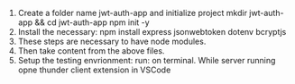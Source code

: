 1. Create a folder name jwt-auth-app and initialize project
   mkdir jwt-auth-app && cd jwt-auth-app
   npm init -y
2. Install the necessary: npm install express jsonwebtoken dotenv bcryptjs
3. These steps are necessary to have node modules.
4. Then take content from the above files.
5. Setup the testing envrionment: run: <node server.js> on terminal. While server running opne thunder client extension in VSCode


   
